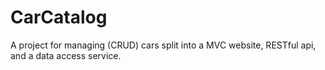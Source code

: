 # CarCatalog
A project for managing (CRUD) cars split into a MVC website, RESTful api, and a data access service.
